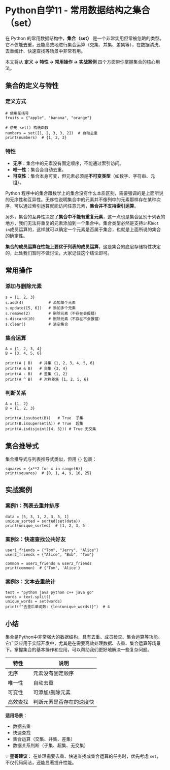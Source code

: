 # Python自学11 - 常用数据结构之集合（set）



在 Python 的常用数据结构中，**集合（set）** 是一个非常实用但常被忽略的类型。它不仅能去重，还能高效地进行集合运算（交集、并集、差集等），在数据清洗、去重统计、快速查找等场景中非常有用。

本文将从 **定义 → 特性 → 常用操作 → 实战案例** 四个方面带你掌握集合的核心用法。



## 集合的定义与特性

### 定义方式

```
# 使用花括号
fruits = {"apple", "banana", "orange"}

# 使用 set() 构造函数
numbers = set([1, 2, 3, 3, 2])  # 自动去重
print(numbers)  # {1, 2, 3}
```

### 特性

- **无序**：集合中的元素没有固定顺序，不能通过索引访问。
- **唯一性**：集合会自动去重。
- **可变性**：集合本身可变，但元素必须是**不可变类型**（如数字、字符串、元组）。

Python 程序中的集合跟数学上的集合没有什么本质区别，需要强调的是上面所说的无序性和互异性。无序性说明集合中的元素并不像列中的元素那样存在某种次序，可以通过索引运算就能访问任意元素，**集合并不支持索引运算**。

另外，集合的互异性决定了**集合中不能有重复元素**，这一点也是集合区别于列表的地方，我们无法将重复的元素添加到一个集合中。集合类型必然是支持`in`和`not in`成员运算的，这样就可以确定一个元素是否属于集合，也就是上面所说的集合的确定性。

**集合的成员运算在性能上要优于列表的成员运算**，这是集合的底层存储特性决定的，此处我们暂时不做讨论，大家记住这个结论即可。



## 常用操作

### 添加与删除元素

```
s = {1, 2, 3}
s.add(4)           # 添加单个元素
s.update([5, 6])   # 添加多个元素
s.remove(2)        # 删除元素（不存在会报错）
s.discard(10)      # 删除元素（不存在不会报错）
s.clear()          # 清空集合
```

### 集合运算

```
A = {1, 2, 3, 4}
B = {3, 4, 5, 6}

print(A | B)   # 并集 {1, 2, 3, 4, 5, 6}
print(A & B)   # 交集 {3, 4}
print(A - B)   # 差集 {1, 2}
print(A ^ B)   # 对称差集 {1, 2, 5, 6}
```

### 判断关系

```
A = {1, 2}
B = {1, 2, 3}

print(A.issubset(B))   # True  子集
print(B.issuperset(A)) # True  超集
print(A.isdisjoint({4, 5})) # True 无交集
```

## 集合推导式

集合推导式与列表推导式类似，但用 `{}` 包裹：

```
squares = {x**2 for x in range(6)}
print(squares)  # {0, 1, 4, 9, 16, 25}
```

## 实战案例

### 案例1：列表去重并排序

```
data = [5, 3, 1, 2, 3, 5, 1]
unique_sorted = sorted(set(data))
print(unique_sorted)  # [1, 2, 3, 5]
```

### 案例2：快速查找公共好友

```
user1_friends = {"Tom", "Jerry", "Alice"}
user2_friends = {"Alice", "Bob", "Tom"}

common = user1_friends & user2_friends
print(common)  # {'Tom', 'Alice'}
```

### 案例3：文本去重统计

```
text = "python java python c++ java go"
words = text.split()
unique_words = set(words)
print(f"去重后单词数: {len(unique_words)}")  # 4
```

## 小结

集合是Python中非常强大的数据结构，具有去重、成员检查、集合运算等功能。它广泛应用于实际开发中，尤其是在需要高效处理数据、去重、集合运算等场景下。掌握集合的基本操作和应用，可以帮助我们更好地解决一些复杂问题。

| 特性     | 说明                     |
| -------- | ------------------------ |
| 无序     | 元素没有固定顺序         |
| 唯一性   | 自动去重                 |
| 可变性   | 可添加/删除元素          |
| 高效查找 | 判断元素是否存在的速度快 |

**适用场景**：

- 数据去重
- 快速查找
- 集合运算（交集、并集、差集）
- 数据关系判断（子集、超集、无交集）

💡 **星哥建议**： 在处理需要去重、快速查找或集合运算的任务时，优先考虑 `set`，不仅代码简洁，还能显著提升性能。

